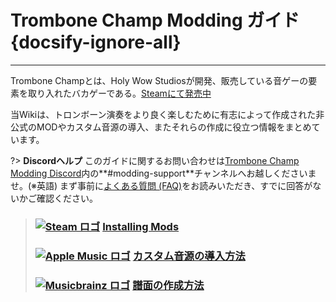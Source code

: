 # Trombone Champ Modding ガイド {docsify-ignore-all}
---
Trombone Champとは、Holy Wow Studiosが開発、販売している音ゲーの要素を取り入れたバカゲーである。[Steamにて発売中](https://store.steampowered.com/app/1059990/Trombone_Champ/)

当Wikiは、トロンボーン演奏をより良く楽しむために有志によって作成された非公式のMODやカスタム音源の導入、またそれらの作成に役立つ情報をまとめています。

?> **Discordヘルプ** このガイドに関するお問い合わせは[Trombone Champ Modding Discord](https://discord.gg/KVzKRsbetJ)内の**#modding-support**チャンネルへお越しくださいませ。(※英語) まず事前に[よくある質問 (FAQ)](faq)をお読みいただき、すでに回答がないかご確認ください。

> ### [![Steam ロゴ](https://icongr.am/simple/steam.svg?color=A9A9A9&size=18.72)](pc-guide)&nbsp;[**Installing Mods**](installing-r2modman)
> 
> ### [![Apple Music ロゴ](https://icongr.am/simple/applemusic.svg?color=A9A9A9&size=18.72)](pc-guide)&nbsp;[**カスタム音源の導入方法**](installing-songs)
> 
> ### [![Musicbrainz ロゴ](https://icongr.am/simple/musicbrainz.svg?color=A9A9A9&size=18.72)](pc-guide)&nbsp;[**譜面の作成方法**](creating-charts)
> 
><!-- > ### \[![Steam Logo\](https://icongr.am/simple/steam.svg?color=A9A9A9&size=18.72)](pc-guide)&nbsp;\[**Creating Mods**\](pc-guide) -->